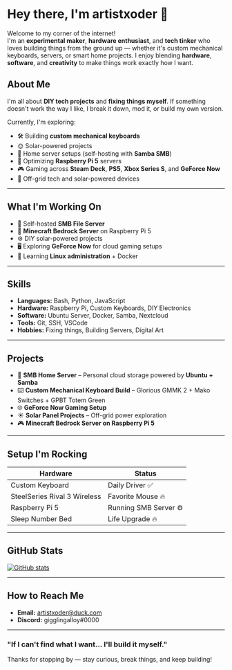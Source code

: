 # Hey there, I'm artistxoder 👋

Welcome to my corner of the internet!  
I'm an **experimental maker**, **hardware enthusiast**, and **tech tinker** who loves building things from the ground up — whether it's custom mechanical keyboards, servers, or smart home projects. I enjoy blending **hardware**, **software**, and **creativity** to make things work exactly how I want.

## About Me

I'm all about **DIY tech projects** and **fixing things myself**. If something doesn't work the way I like, I break it down, mod it, or build my own version.

Currently, I'm exploring:

- 🛠️ Building **custom mechanical keyboards**
- 🌞 Solar-powered projects
- 📡 Home server setups (self-hosting with **Samba SMB**)
- 🎯 Optimizing **Raspberry Pi 5** servers
- 🎮 Gaming across **Steam Deck**, **PS5**, **Xbox Series S**, and **GeForce Now**
- 🔋 Off-grid tech and solar-powered devices

---

## What I'm Working On

- 🔌 Self-hosted **SMB File Server**
- 🎯 **Minecraft Bedrock Server** on Raspberry Pi 5
- ⚙️ DIY solar-powered projects
- 🖥️ Exploring **GeForce Now** for cloud gaming setups
- 🧠 Learning **Linux administration** + Docker

---

## Skills

- **Languages:** Bash, Python, JavaScript  
- **Hardware:** Raspberry Pi, Custom Keyboards, DIY Electronics  
- **Software:** Ubuntu Server, Docker, Samba, Nextcloud  
- **Tools:** Git, SSH, VSCode  
- **Hobbies:** Fixing things, Building Servers, Digital Art  

---

## Projects

- 🔑 **SMB Home Server** – Personal cloud storage powered by **Ubuntu + Samba**
- ⌨️ **Custom Mechanical Keyboard Build** – Glorious GMMK 2 + Mako Switches + GPBT Totem Green  
- 🌐 **GeForce Now Gaming Setup**  
- ☀️ **Solar Panel Projects** – Off-grid power exploration  
- 🎮 **Minecraft Bedrock Server on Raspberry Pi 5**

---

## Setup I'm Rocking

| Hardware                      | Status          |
|-------------------------------|----------------|
| Custom Keyboard               | Daily Driver ✅ |
| SteelSeries Rival 3 Wireless   | Favorite Mouse 🔥 |
| Raspberry Pi 5                | Running SMB Server ⚙️ |
| Sleep Number Bed              | Life Upgrade 🔥 |

---

## GitHub Stats

[![GitHub stats](https://github-readme-stats.vercel.app/api?username=artistxoder&show_icons=true&theme=radical)](https://github.com/artistxoder)

---

## How to Reach Me

- **Email:** [artistxoder@duck.com](mailto:artistxoder@duck.com)
- **Discord:** gigglingalloy#0000  

---

### "If I can't find what I want... I'll build it myself."

Thanks for stopping by — stay curious, break things, and keep building!
